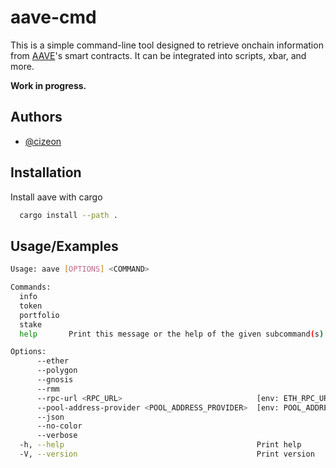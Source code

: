 # aave-cmd

This is a simple command-line tool designed to retrieve onchain information from [AAVE](https://aave.com/)'s smart contracts.
It can be integrated into scripts, xbar, and more.

**Work in progress.**

## Authors

- [@cizeon](https://github.com/Cizeon)

## Installation

Install aave with cargo

```bash
  cargo install --path .
```

## Usage/Examples

```bash
Usage: aave [OPTIONS] <COMMAND>

Commands:
  info
  token
  portfolio
  stake
  help       Print this message or the help of the given subcommand(s)

Options:
      --ether
      --polygon
      --gnosis
      --rmm
      --rpc-url <RPC_URL>                              [env: ETH_RPC_URL=]
      --pool-address-provider <POOL_ADDRESS_PROVIDER>  [env: POOL_ADDRESS_PROVIDER=]
      --json
      --no-color
      --verbose
  -h, --help                                           Print help
  -V, --version                                        Print version
```
